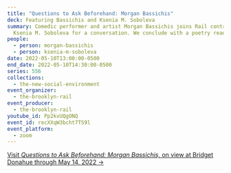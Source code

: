 ```yaml
---
title: "Questions to Ask Beforehand: Morgan Bassichis"
deck: Featuring Bassichis and Ksenia M. Soboleva
summary: Comedic performer and artist Morgan Bassichis joins Rail contributor
  Ksenia M. Soboleva for a conversation. We conclude with a poetry reading.
people:
  - person: morgan-bassichis
  - person: ksenia-m-soboleva
date: 2022-05-10T13:00:00-0500
end_date: 2022-05-10T14:30:00-0500
series: 556
collections:
  - the-new-social-environment
event_organizer:
  - the-brooklyn-rail
event_producer:
  - the-brooklyn-rail
youtube_id: Pp2kvUQgONQ
event_id: recXXqW3bcht7TS9l
event_platform:
  - zoom
---
```

[Visit *Questions to Ask Beforehand: Morgan Bassichis,* on view at Bridget Donahue through May 14, 2022 →](https://www.bridgetdonahue.nyc/exhibitions/morgan-bassichis/)

[](https://www.bridgetdonahue.nyc/exhibitions/morgan-bassichis/)